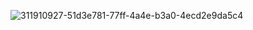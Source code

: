 ![311910927-51d3e781-77ff-4a4e-b3a0-4ecd2e9da5c4](https://github.com/QingWei03/qingwei/assets/162247169/bc0de7a9-e2d1-42ed-86ab-d5d69c42ec30)

